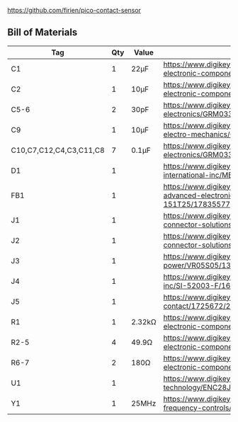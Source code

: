 
https://github.com/firien/pico-contact-sensor

## Bill of Materials

|Tag|Qty|Value|Part|
|---|---|---|---|
|C1|1|22µF|https://www.digikey.com/en/products/detail/panasonic-electronic-components/EEE-FN1A220R/11656953|
|C2|1|10µF|https://www.digikey.com/en/products/detail/panasonic-electronic-components/EEE-HD1H100P/1985154|
|C5-6|2|30pF|https://www.digikey.com/en/products/detail/murata-electronics/GRM0335C1H300GA01D/4358722|
|C9|1|10µF|https://www.digikey.com/en/products/detail/samsung-electro-mechanics/CL10A106MQ8NNNC/3886777|
|C10,C7,C12,C4,C3,C11,C8|7|0.1µF|https://www.digikey.com/en/products/detail/murata-electronics/GRM033R60J104KE19D/702433|
|D1|1||https://www.digikey.com/en/products/detail/panjit-international-inc/MBR1020VL-R1-00001/14660471|
|FB1|1||https://www.digikey.com/en/products/detail/tai-tech-advanced-electronics-co-ltd/HFZ-1608PF-151T25/17835577|
|J1|1||https://www.digikey.com/en/products/detail/sullins-connector-solutions/PPTC201LFBN-RC/810158|
|J2|1||https://www.digikey.com/en/products/detail/sullins-connector-solutions/PPTC051LFBN-RC/807239|
|J3|1||https://www.digikey.com/en/products/detail/xp-power/VR05S05/13147728|
|J4|1||https://www.digikey.com/en/products/detail/bel-fuse-inc/SI-52003-F/1635087|
|J5|1||https://www.digikey.com/en/products/detail/phoenix-contact/1725672/267464|
|R1|1|2.32kΩ|https://www.digikey.com/en/products/detail/panasonic-electronic-components/ERJ-3EKF2321V/196189|
|R2-5|4|49.9Ω|https://www.digikey.com/en/products/detail/panasonic-electronic-components/ERJ-3EKF49R9V/196378|
|R6-7|2|180Ω|https://www.digikey.com/en/products/detail/panasonic-electronic-components/ERJ-3EKF1800V/1746322|
|U1|1||https://www.digikey.com/en/products/detail/microchip-technology/ENC28J60-I-SS/2296975|
|Y1|1|25MHz|https://www.digikey.com/en/products/detail/cts-frequency-controls/445I23E25M00000/3135168|
